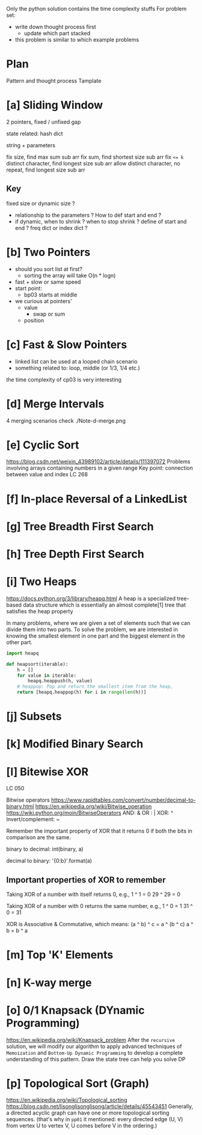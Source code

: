 Only the python solution contains the time complexity stuffs
For problem set:
- write down thought process first
  - update which part stacked
- this problem is similar to which example problems

# Plan
Pattern and thought process
Tamplate


# [a] Sliding Window
2 pointers, fixed / unfixed gap

state related: hash dict

string + parameters

fix size, find max sum sub arr
fix sum, find shortest size sub arr
fix `<= k` distinct character, find longest size sub arr
allow distinct character, no repeat, find longest size sub arr


## Key
fixed size or dynamic size ?
  - relationship to the parameters ? How to def start and end ?
  - if dynamic, when to shrink ? when to stop shrink ?
define of start and end ?
freq dict or index dict ?


# [b] Two Pointers
- should you sort list at first?
  - sorting the array will take O(n * logn)
- fast + slow or same speed
- start point:
  - bp03 starts at middle
- we curious at pointers'
  - value
    - swap or sum
  - position


# [c] Fast & Slow Pointers
- linked list can be used at a looped chain scenario
- something related to: loop, middle (or 1/3, 1/4 etc.)

the time complexity of cp03 is very interesting


# [d] Merge Intervals
4 merging scenarios
check ./Note-d-merge.png


# [e] Cyclic Sort
https://blog.csdn.net/weixin_43989102/article/details/111397072
Problems involving arrays containing numbers in a given range
Key point: connection between value and index
LC 268


# [f] In-place Reversal of a LinkedList


# [g] Tree Breadth First Search


# [h] Tree Depth First Search


# [i] Two Heaps
https://docs.python.org/3/library/heapq.html
A heap is a specialized tree-based data structure which is essentially an almost complete[1] tree that satisfies the heap property

In many problems, where we are given a set of elements such that we can divide them into two parts. To solve the problem, we are interested in knowing the smallest element in one part and the biggest element in the other part. 

```python
import heapq

def heapsort(iterable):
    h = []
    for value in iterable:
        heapq.heappush(h, value)
    # heappop: Pop and return the smallest item from the heap,
    return [heapq.heappop(h) for i in range(len(h))]
```


# [j] Subsets


# [k] Modified Binary Search


# [l] Bitewise XOR
LC 050

Bitwise operators
https://www.rapidtables.com/convert/number/decimal-to-binary.html
https://en.wikipedia.org/wiki/Bitwise_operation
https://wiki.python.org/moin/BitwiseOperators
AND: &
OR : |
XOR: ^
Invert/complement: ~

Remember the important property of XOR that it returns 0 if both the bits in comparison are the same. 

binary to decimal:
int(binary, a)

decimal to binary:
'{0:b}'.format(a)

## Important properties of XOR to remember
Taking XOR of a number with itself returns 0, e.g.,
1 ^ 1 = 0
29 ^ 29 = 0

Taking XOR of a number with 0 returns the same number, e.g.,
1 ^ 0 = 1
31 ^ 0 = 31

XOR is Associative & Commutative, which means:
(a ^ b) ^ c = a ^ (b ^ c)
a ^ b = b ^ a


# [m] Top 'K' Elements


# [n] K-way merge


# [o] 0/1 Knapsack (DYnamic Programming)
https://en.wikipedia.org/wiki/Knapsack_problem
After the `recursive` solution, we will modify our algorithm to apply advanced techniques of `Memoization` and `Bottom-Up Dynamic Programming` to develop a complete understanding of this pattern.
Draw the state tree can help you solve DP


# [p] Topological Sort (Graph)
https://en.wikipedia.org/wiki/Topological_sorting
https://blog.csdn.net/lisonglisonglisong/article/details/45543451
Generally, a directed acyclic graph can have one or more topological sorting sequences. (that's why in `pp01` it mentioned: every directed edge (U, V) from vertex U to vertex V, U comes before V in the ordering.)

